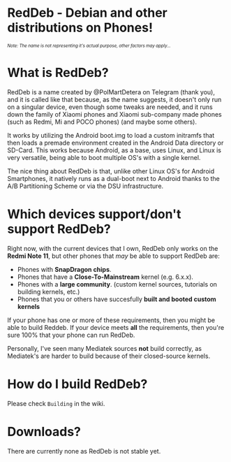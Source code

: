 # RedDeb - Debian and other distributions on Phones!

<sub><sup>*Note: The name is not representing it's actual purpose, other factors may apply...*</sup></sub>

# What is RedDeb?

RedDeb is a name created by @PolMartDetera on Telegram (thank you), and it is called like that because, as the name suggests, it doesn't only run on a singular device, even though some tweaks are needed, and it runs down the family of Xiaomi phones and Xiaomi sub-company made phones (such as Redmi, Mi and POCO phones) (and maybe some others).

It works by utilizing the Android boot.img to load a custom initramfs that then loads a premade environment created in the Android Data directory or SD-Card. This works because Android, as a base, uses Linux, and Linux is very versatile, being able to boot multiple OS's with a single kernel.

The nice thing about RedDeb is that, unlike other Linux OS's for Android Smartphones, it natively runs as a dual-boot next to Android thanks to the A/B Partitioning Scheme or via the DSU infrastructure.

# Which devices support/don't support RedDeb?

Right now, with the current devices that I own, RedDeb only works on the **Redmi Note 11**, but other phones that *may* be able to support RedDeb are:

* Phones with **SnapDragon chips**.
* Phones that have a **Close-To-Mainstream** kernel (e.g. 6.x.x).
* Phones with a **large community**. (custom kernel sources, tutorials on building kernels, etc.)
* Phones that you or others have succesfully **built and booted custom kernels**

If your phone has one or more of these requirements, then you might be able to build Reddeb. If your device meets **all** the requirements, then you're sure 100% that your phone can run RedDeb.

Personally, I've seen many Mediatek sources **not** build correctly, as Mediatek's are harder to build because of their closed-source kernels.

# How do I build RedDeb?

Please check `Building` in the wiki.

# Downloads?

There are currently none as RedDeb is not stable yet.